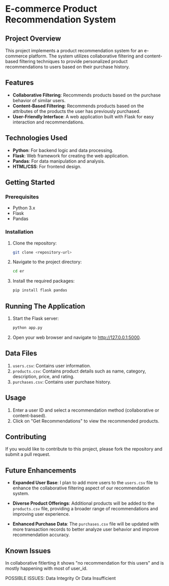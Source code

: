 # E-commerce Product Recommendation System

## Project Overview
This project implements a product recommendation system for an e-commerce platform. The system utilizes collaborative filtering and content-based filtering techniques to provide personalized product recommendations to users based on their purchase history.

## Features
- **Collaborative Filtering**: Recommends products based on the purchase behavior of similar users.
- **Content-Based Filtering**: Recommends products based on the attributes of the products the user has previously purchased.
- **User-Friendly Interface**: A web application built with Flask for easy interaction and recommendations.

## Technologies Used
- **Python**: For backend logic and data processing.
- **Flask**: Web framework for creating the web application.
- **Pandas**: For data manipulation and analysis.
- **HTML/CSS**: For frontend design.

## Getting Started

### Prerequisites
- Python 3.x
- Flask
- Pandas

### Installation
1. Clone the repository:
   ```bash
   git clone <repository-url>
   ```

2. Navigate to the project directory:
   ```bash
   cd er
   ```

3. Install the required packages:
   ```python
   pip install flask pandas
   ```

## Running The Application
1. Start the Flask server:
   ```python
   python app.py

   ```
2. Open your web browser and navigate to http://127.0.0.1:5000.


## Data Files
1. `users.csv`: Contains user information.
2. `products.csv`: Contains product details such as name, category, description, price, and rating.
3. `purchases.csv`: Contains user purchase history.

## Usage
1. Enter a user ID and select a recommendation method (collaborative or content-based).
2. Click on "Get Recommendations" to view the recommended products. 

## Contributing
If you would like to contribute to this project, please fork the repository and submit a pull request.

## Future Enhancements

- **Expanded User Base**: I plan to add more users to the `users.csv` file to enhance the collaborative filtering aspect of our recommendation system.
  
- **Diverse Product Offerings**: Additional products will be added to the `products.csv` file, providing a broader range of recommendations and improving user experience.

- **Enhanced Purchase Data**: The `purchases.csv` file will be updated with more transaction records to better analyze user behavior and improve recommendation accuracy.

## Known Issues

In collaborative fitlerting it shows "no recommendation for this users" and is mostly happening with most of user_id.

POSSIBLE ISSUES: Data Integrity Or Data Insufficient


   
